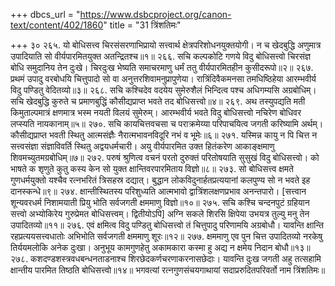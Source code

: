+++
dbcs_url = "https://www.dsbcproject.org/canon-text/content/402/1860"
title = "31 त्रिंशतिमः"

+++
३०
२६५. यो बोधिसत्त्व चिरसंसरणाभिप्रायो 
सत्त्वार्थ क्षेत्रपरिशोधनयुक्तयोगी। 
न च खेदबुद्धि अणुमात्र उपादियाति 
सो वीर्यपारमितयुक्त अतन्द्रितश्च॥१॥
२६६. सचि कल्पकोटि गणये विदु बोधिसत्त्वो 
चिरसंज्ञ बोधि समुदानिय तेन दुःखे। 
चिरदुःख भेष्यति समाचरमाणु धर्मं 
ततु वीर्यपारमितहीन कुसीदरूपो॥२॥
२६७. प्रथमं उपादु वरबोधयि चित्तुपादो 
सो वा अनुत्तरशिवामनुप्रापुणेया। 
रात्रिंदिवैकमनसा तमधिष्ठिहेया 
आरम्भवीर्य विदु पण्डितु वेदितव्यो॥३॥
२६८. सचि कश्चिदेव वदयेय सुमेरुशैलं 
भिन्दित्व पश्च अधिगम्यसि अग्रबोधिम्। 
सचि खेदबुद्धि कुरुते च प्रमाणबुद्धिं 
कौसीद्यप्राप्त भवते तद बोधिसत्त्वो॥४॥
२६९. अथ तस्युपद्यति मती किमुताल्पमात्रं 
क्षणमात्र भस्म नयती विलयं सुमेरुम्। 
आरम्भवीर्य भवते विदु बोधिसत्त्वो 
नचिरेण बोधिवर लप्स्यति नायकानाम्॥५॥
२७०. सचि कायचित्तवचसा च पराक्रमेय्या 
परिपाचयित्व जगती करिष्यामि अर्थम्। 
कौसीद्यप्राप्त भवती स्थितु आत्मसंज्ञैः 
नैरात्मभावनविदूरि नभं व भूमेः॥६॥
२७१. यस्मिन्न कायु न पि चित्त न सत्त्वसंज्ञा 
संज्ञाविवर्ति स्थितु अद्वयधर्मचारी। 
अयु वीर्यपारमित उक्त हितंकरेण 
आकाङ्क्षमाणु शिवमच्युतमग्रबोधिम्॥७॥
२७२. परुषं श्रुणित्व वचनं परतो दुरुक्तं 
परितोषयाति सुसुखं विदु बोधिसत्त्वो। 
को भाषते क शृणुते कुतु कस्य केन 
सो युक्त क्षान्तिवरपारमिताय विज्ञो॥८॥
२७३. सो बोधिसत्त्व क्षमते गुणधर्मयुक्तो 
यश्चैव रत्नभरितं त्रिसहस्र दद्यात्। 
बुद्धान लोकविदुनार्हतप्रत्ययानां 
कलपुण्य सो न भवते इह दानस्कन्धे॥९॥
२७४. क्षान्तीस्थितस्य परिशुध्यति आत्मभावो 
द्वात्रिंशलक्षणप्रभाव अनन्तपारो। 
[सत्त्वान शून्यवरधर्म निशामयाती 
प्रियु भोति सर्वजगती क्षममाणु विज्ञो॥१०॥
२७५. सचि कश्चि चन्दनपुटं ग्रहियान सत्त्वो 
अभ्योकिरेय गुरुप्रेमत बोधिसत्त्वम्। 
द्वितीयोऽपि] अग्नि सकले शिरसि क्षिपेया 
उभयत्र तुल्यु मनु तेन उपादितव्यो॥११॥
२७६. एवं क्षमित्व विदु पण्डितु बोधिसत्त्वो 
तं चित्तुपादु परिणामयि अग्रबोधौ। 
यावन्ति क्षान्ति रहप्रत्ययसत्त्वधातोः 
अभिभोति सर्वजगती क्षममाणु शूरः॥१२॥
२७७. क्षममाणु एव पुन चित्त उपादितव्यो 
नरकेषु तिर्ययमलोकि अनेक दुःखा। 
अनुभूय कामगुणहेतु अकामकारा 
कस्मा हु अद्य न क्षमेय निदान बोधौ॥१३॥
२७८. कशदण्डशस्त्रवधबन्धनताडनाश्च 
शिरछेदकर्णचरणाकरनासछेदाः। 
यावन्ति दुःख जगती अहु तत्सहामि 
क्षान्तीय पारमित तिष्ठति बोधिसत्त्वो॥१४॥
भगवत्यां रत्नगुणसंचयगाथायां सदाप्ररुदितपरिवर्तो नाम त्रिंशतिमः॥
